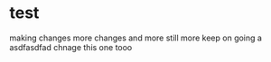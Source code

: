 # test

making changes
more changes
and more
still more
keep on going a asdfasdfad
chnage this one tooo